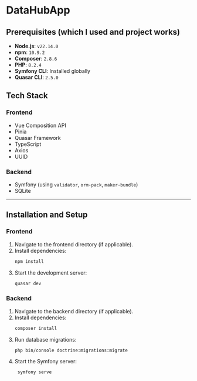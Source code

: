 # DataHubApp

## Prerequisites (which I used and project works)
- **Node.js**: `v22.14.0`
- **npm**: `10.9.2`
- **Composer**: `2.8.6`
- **PHP**: `8.2.4`
- **Symfony CLI**: Installed globally
- **Quasar CLI**: `2.5.0`

## Tech Stack
### Frontend
- Vue Composition API
- Pinia
- Quasar Framework
- TypeScript
- Axios
- UUID

### Backend
- Symfony (using `validator`, `orm-pack`, `maker-bundle`)
- SQLite
---

## Installation and Setup

### Frontend
1. Navigate to the frontend directory (if applicable).
2. Install dependencies:
   ```bash
   npm install
3. Start the development server:
   ```bash
   quasar dev
### Backend
1. Navigate to the backend directory (if applicable).
2. Install dependencies:
   ```bash
   composer install
3. Run database migrations:
   ```bash
   php bin/console doctrine:migrations:migrate
4. Start the Symfony server:
   ```bash
    symfony serve